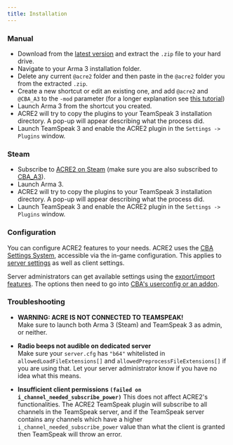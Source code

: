 ```yaml
---
title: Installation
---
```


### Manual

- Download from the [latest version](https://github.com/IDI-Systems/acre2/releases/latest) and extract the `.zip` file to your hard drive.
- Navigate to your Arma 3 installation folder.
- Delete any current `@acre2` folder and then paste in the `@acre2` folder you from the extracted `.zip`.
- Create a new shortcut or edit an existing one, and add `@acre2` and `@CBA_A3` to the `-mod` parameter (for a longer explanation see [this tutorial](http://www.armaholic.com/forums.php?m=posts&q=20866))
- Launch Arma 3 from the shortcut you created.
- ACRE2 will try to copy the plugins to your TeamSpeak 3 installation directory. A pop-up will appear describing what the process did.
- Launch TeamSpeak 3 and enable the ACRE2 plugin in the `Settings -> Plugins` window.


### Steam

- Subscribe to [ACRE2 on Steam](http://steamcommunity.com/sharedfiles/filedetails/?id=751965892) (make sure you are also subscribed to [CBA_A3](https://steamcommunity.com/sharedfiles/filedetails/?id=450814997)).
- Launch Arma 3.
- ACRE2 will try to copy the plugins to your TeamSpeak 3 installation directory. A pop-up will appear describing what the process did.
- Launch TeamSpeak 3 and enable the ACRE2 plugin in the `Settings -> Plugins` window.

### Configuration

You can configure ACRE2 features to your needs. ACRE2 uses the [CBA Settings System](https://github.com/CBATeam/CBA_A3/wiki/CBA-Settings-System), accessible via the in-game configuration. This applies to [server settings](https://github.com/CBATeam/CBA_A3/wiki/CBA-Settings-System#server-settings) as well as client settings.

Server administrators can get available settings using the [export/import features](https://github.com/CBATeam/CBA_A3/wiki/CBA-Settings-System#export-and-import-function). The options then need to go into [CBA's userconfig or an addon](https://github.com/CBATeam/CBA_A3/wiki/CBA-Settings-System#userconfig).

### Troubleshooting

- **WARNING: ACRE IS NOT CONNECTED TO TEAMSPEAK!**  
Make sure to launch both Arma 3 (Steam) and TeamSpeak 3 as admin, or neither.

- **Radio beeps not audible on dedicated server**  
Make sure your `server.cfg` has `"b64"` whitelisted in `allowedLoadFileExtensions[]` and `allowedPreprocessFileExtensions[]` if you are using that. Let your server administrator know if you have no idea what this means.

- **Insufficient client permissions `(failed on i_channel_needed_subscribe_power)`**
This does not affect ACRE2's functionalities. The ACRE2 TeamSpeak plugin will subscribe to all channels in the TeamSpeak server, and if the TeamSpeak server contains any channels which have a higher `i_channel_needed_subscribe_power` value than what the client is granted then TeamSpeak will throw an error.
